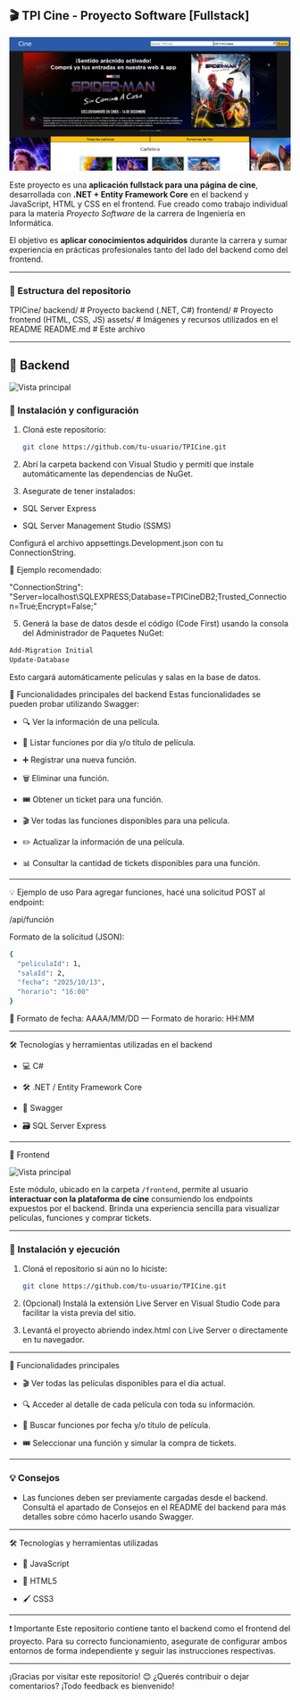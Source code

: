 ## 🎬 TPI Cine - Proyecto Software [Fullstack]

![Vista principal](Assets/Portada_frontend.png)

Este proyecto es una **aplicación fullstack para una página de cine**, desarrollada con **.NET + Entity Framework Core** en el backend y JavaScript, HTML y CSS en el frontend. Fue creado como trabajo individual para la materia *Proyecto Software* de la carrera de Ingeniería en Informática.

El objetivo es **aplicar conocimientos adquiridos** durante la carrera y sumar experiencia en prácticas profesionales tanto del lado del backend como del frontend.

---

### 📁 Estructura del repositorio

TPICine/
 backend/ # Proyecto backend (.NET, C#)
 frontend/ # Proyecto frontend (HTML, CSS, JS)
 assets/ # Imágenes y recursos utilizados en el README
 README.md # Este archivo

---

## 🧩 Backend

![Vista principal](../Assets/Portada_backend.png)

### 🔧 Instalación y configuración

1. Cloná este repositorio:

   ```bash
   git clone https://github.com/tu-usuario/TPICine.git
   ```

2. Abrí la carpeta backend con Visual Studio y permití que instale automáticamente las dependencias de NuGet.

3. Asegurate de tener instalados:

- SQL Server Express

- SQL Server Management Studio (SSMS)

Configurá el archivo appsettings.Development.json con tu ConnectionString.

📌 Ejemplo recomendado:

"ConnectionString": "Server=localhost\\SQLEXPRESS;Database=TPICineDB2;Trusted_Connection=True;Encrypt=False;"

5. Generá la base de datos desde el código (Code First) usando la consola del Administrador de Paquetes NuGet:

```bash
Add-Migration Initial
Update-Database
```

Esto cargará automáticamente películas y salas en la base de datos.

🚀 Funcionalidades principales del backend
Estas funcionalidades se pueden probar utilizando Swagger:

- 🔍 Ver la información de una película.

- 📅 Listar funciones por día y/o título de película.

- ➕ Registrar una nueva función.

- 🗑️ Eliminar una función.

- 🎟️ Obtener un ticket para una función.

- 🎬 Ver todas las funciones disponibles para una película.

- ✏️ Actualizar la información de una película.

- 📊 Consultar la cantidad de tickets disponibles para una función.

---

💡 Ejemplo de uso
Para agregar funciones, hacé una solicitud POST al endpoint:

/api/función

Formato de la solicitud (JSON):

```bash
{
  "peliculaId": 1,
  "salaId": 2,
  "fecha": "2025/10/13",
  "horario": "16:00"
}
```

📌 Formato de fecha: AAAA/MM/DD — Formato de horario: HH:MM

---

🛠️ Tecnologías y herramientas utilizadas en el backend

- 💻 C#

- 🛠️ .NET / Entity Framework Core

- 🧪 Swagger

- 🗃️ SQL Server Express

---

🎨 Frontend

![Vista principal](../Assets/Portada_frontend.png)

Este módulo, ubicado en la carpeta `/frontend`, permite al usuario **interactuar con la plataforma de cine** consumiendo los endpoints expuestos por el backend. Brinda una experiencia sencilla para visualizar películas, funciones y comprar tickets.

---

### 🔧 Instalación y ejecución

1. Cloná el repositorio si aún no lo hiciste:

   ```bash
   git clone https://github.com/tu-usuario/TPICine.git
   ```

2. (Opcional) Instalá la extensión Live Server en Visual Studio Code para facilitar la vista previa del sitio.

3. Levantá el proyecto abriendo index.html con Live Server o directamente en tu navegador.

---

🚀 Funcionalidades principales

- 🎬 Ver todas las películas disponibles para el día actual.

- 🔍 Acceder al detalle de cada película con toda su información.

- 📅 Buscar funciones por fecha y/o título de película.

- 🎟️ Seleccionar una función y simular la compra de tickets.

---

### 💡 Consejos

- Las funciones deben ser previamente cargadas desde el backend.
Consultá el apartado de Consejos en el README del backend para más detalles sobre cómo hacerlo usando Swagger.

---

🛠️ Tecnologías y herramientas utilizadas

- 🧩 JavaScript

- 🎨 HTML5

- 🖌️ CSS3

---

❗ Importante
Este repositorio contiene tanto el backend como el frontend del proyecto.
Para su correcto funcionamiento, asegurate de configurar ambos entornos de forma independiente y seguir las instrucciones respectivas.

---

¡Gracias por visitar este repositorio! 😊
¿Querés contribuir o dejar comentarios? ¡Todo feedback es bienvenido!
